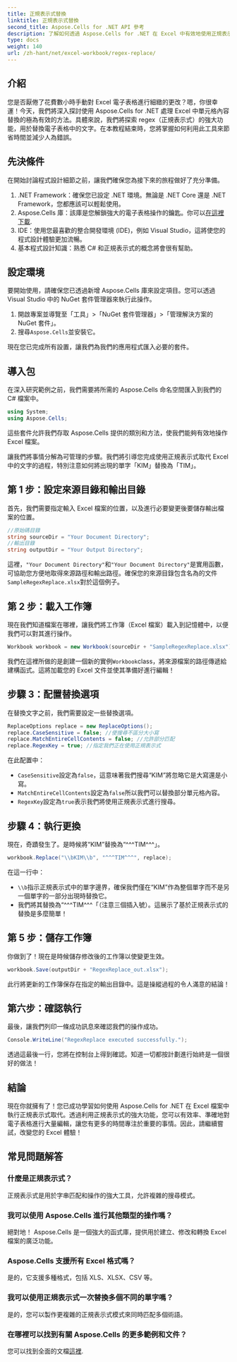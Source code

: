 ```yaml
---
title: 正規表示式替換
linktitle: 正規表示式替換
second_title: Aspose.Cells for .NET API 參考
description: 了解如何透過 Aspose.Cells for .NET 在 Excel 中有效地使用正規表示式取代。提高電子表格任務的工作效率和準確性。
type: docs
weight: 140
url: /zh-hant/net/excel-workbook/regex-replace/
---
```

## 介紹

您是否厭倦了花費數小時手動對 Excel 電子表格進行細緻的更改？嗯，你很幸運！今天，我們將深入探討使用 Aspose.Cells for .NET 處理 Excel 中單元格內容替換的極為有效的方法。具體來說，我們將探索 regex（正規表示式）的強大功能，用於替換電子表格中的文字。在本教程結束時，您將掌握如何利用此工具來節省時間並減少人為錯誤。

## 先決條件

在開始討論程式設計細節之前，讓我們確保您為接下來的旅程做好了充分準備。

1. .NET Framework：確保您已設定 .NET 環境。無論是 .NET Core 還是 .NET Framework，您都應該可以輕鬆使用。
2.  Aspose.Cells 庫：該庫是您解鎖強大的電子表格操作的鑰匙。你可以[在這裡下載](https://releases.aspose.com/cells/net/).
3. IDE：使用您最喜歡的整合開發環境 (IDE)，例如 Visual Studio，這將使您的程式設計體驗更加流暢。
4. 基本程式設計知識：熟悉 C# 和正規表示式的概念將會很有幫助。

## 設定環境

要開始使用，請確保您已透過新增 Aspose.Cells 庫來設定項目。您可以透過 Visual Studio 中的 NuGet 套件管理器來執行此操作。

1. 開啟專案並導覽至「工具」>「NuGet 套件管理器」>「管理解決方案的 NuGet 套件」。
2. 搜尋`Aspose.Cells`並安裝它。

現在您已完成所有設置，讓我們為我們的應用程式匯入必要的套件。

## 導入包

在深入研究範例之前，我們需要將所需的 Aspose.Cells 命名空間匯入到我們的 C# 檔案中。

```csharp
using System;
using Aspose.Cells;
```

這些套件允許我們存取 Aspose.Cells 提供的類別和方法，使我們能夠有效地操作 Excel 檔案。

讓我們將事情分解為可管理的步驟。我們將引導您完成使用正規表示式取代 Excel 中的文字的過程，特別注意如何將出現的單字「KIM」替換為「TIM」。

## 第 1 步：設定來源目錄和輸出目錄

首先，我們需要指定輸入 Excel 檔案的位置，以及進行必要變更後要儲存輸出檔案的位置。

```csharp
//原始碼目錄
string sourceDir = "Your Document Directory";
//輸出目錄
string outputDir = "Your Output Directory";
```

這裡，`"Your Document Directory"`和`"Your Document Directory"`是實用函數，可協助您方便地取得來源路徑和輸出路徑。確保您的來源目錄包含名為的文件`SampleRegexReplace.xlsx`對於這個例子。

## 第 2 步：載入工作簿

現在我們知道檔案在哪裡，讓我們將工作簿（Excel 檔案）載入到記憶體中，以便我們可以對其進行操作。

```csharp
Workbook workbook = new Workbook(sourceDir + "SampleRegexReplace.xlsx");
```

我們在這裡所做的是創建一個新的實例`Workbook`class，將來源檔案的路徑傳遞給建構函式。這將加載您的 Excel 文件並使其準備好進行編輯！

## 步驟 3：配置替換選項

在替換文字之前，我們需要設定一些替換選項。

```csharp
ReplaceOptions replace = new ReplaceOptions();
replace.CaseSensitive = false; //使搜尋不區分大小寫
replace.MatchEntireCellContents = false; //允許部分匹配
replace.RegexKey = true; //指定我們正在使用正規表示式
```

在此配置中：
- `CaseSensitive`設定為`false`，這意味著我們搜尋“KIM”將忽略它是大寫還是小寫。
- `MatchEntireCellContents`設定為`false`所以我們可以替換部分單元格內容。
- `RegexKey`設定為`true`表示我們將使用正規表示式進行搜尋。

## 步驟 4：執行更換

現在，奇蹟發生了。是時候將“KIM”替換為“^^^TIM^^^」。

```csharp
workbook.Replace("\\bKIM\\b", "^^^TIM^^^", replace);
```

在這一行中：
- `\\b`指示正規表示式中的單字邊界，確保我們僅在“KIM”作為整個單字而不是另一個單字的一部分出現時替換它。
- 我們將其替換為“^^^TIM^^^「（注意三個插入號）。這展示了基於正規表示式的替換是多麼簡單！

## 第 5 步：儲存工作簿

你做到了！現在是時候儲存修改後的工作簿以使變更生效。

```csharp
workbook.Save(outputDir + "RegexReplace_out.xlsx");
```

此行將更新的工作簿保存在指定的輸出目錄中。這是操縱過程的令人滿意的結論！

## 第六步：確認執行

最後，讓我們列印一條成功訊息來確認我們的操作成功。

```csharp
Console.WriteLine("RegexReplace executed successfully.");
```

透過這最後一行，您將在控制台上得到確認。知道一切都按計劃進行始終是一個很好的做法！

## 結論

現在你就擁有了！您已成功學習如何使用 Aspose.Cells for .NET 在 Excel 檔案中執行正規表示式取代。透過利用正規表示式的強大功能，您可以有效率、準確地對電子表格進行大量編輯，讓您有更多的時間專注於重要的事情。因此，請繼續嘗試，改變您的 Excel 體驗！

## 常見問題解答 

### 什麼是正規表示式？  
正規表示式是用於字串匹配和操作的強大工具，允許複雜的搜尋模式。

### 我可以使用 Aspose.Cells 進行其他類型的操作嗎？  
絕對地！ Aspose.Cells 是一個強大的函式庫，提供用於建立、修改和轉換 Excel 檔案的廣泛功能。

### Aspose.Cells 支援所有 Excel 格式嗎？  
是的，它支援多種格式，包括 XLS、XLSX、CSV 等。

### 我可以使用正規表示式一次替換多個不同的單字嗎？  
是的，您可以製作更複雜的正規表示式模式來同時匹配多個術語。

### 在哪裡可以找到有關 Aspose.Cells 的更多範例和文件？  
您可以找到全面的文檔[這裡](https://reference.aspose.com/cells/net/).
